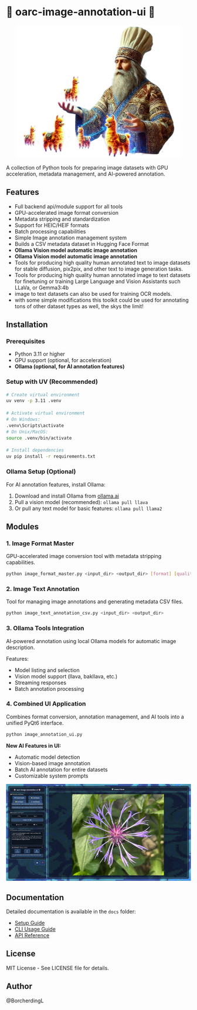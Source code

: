 # 🤖 oarc-image-annotation-ui 🤖  
<p align="center">  
  <img src="https://raw.githubusercontent.com/Ollama-Agent-Roll-Cage/oarc-image-annotation-ui/main/assets/wizardPicCrop.png" alt="OARC img anno wizard" width="450"/>  
</p>

A collection of Python tools for preparing image datasets with GPU acceleration, metadata management, and AI-powered annotation.

## Features

- Full backend api/module support for all tools
- GPU-accelerated image format conversion
- Metadata stripping and standardization
- Support for HEIC/HEIF formats
- Batch processing capabilities
- Simple Image annotation management system
- Builds a CSV metadata dataset in Hugging Face Format 
- **Ollama Vision model automatic image annotation**
- **Ollama Vision model automatic image annotation**
- Tools for producing high quality human annotated text to image datasets for stable diffusion, pix2pix, and other text to image generation tasks.
- Tools for producing high quality human annotated image to text datasets for finetuning or training Large Language and Vision Assistants such LLaVa, or Gemma3:4b
- image to text datasets can also be used for training OCR models.
- with some simple modifications this toolkit could be used for annotating tons of other dataset types as well, the skys the limit!
  
## Installation

### Prerequisites

- Python 3.11 or higher
- GPU support (optional, for acceleration)
- **Ollama (optional, for AI annotation features)**

### Setup with UV (Recommended)

```bash
# Create virtual environment
uv venv -p 3.11 .venv

# Activate virtual environment
# On Windows:
.venv\Scripts\activate
# On Unix/MacOS:
source .venv/bin/activate

# Install dependencies
uv pip install -r requirements.txt
```

### Ollama Setup (Optional)
For AI annotation features, install Ollama:
1. Download and install Ollama from [ollama.ai](https://ollama.ai)
2. Pull a vision model (recommended): `ollama pull llava`
3. Or pull any text model for basic features: `ollama pull llama2`

## Modules

### 1. Image Format Master
GPU-accelerated image conversion tool with metadata stripping capabilities.

```bash
python image_format_master.py <input_dir> <output_dir> [format] [quality]
```

### 2. Image Text Annotation
Tool for managing image annotations and generating metadata CSV files.

```bash
python image_text_annotation_csv.py <input_dir> <output_dir>
```

### 3. Ollama Tools Integration
AI-powered annotation using local Ollama models for automatic image description.

Features:
- Model listing and selection
- Vision model support (llava, bakllava, etc.)
- Streaming responses
- Batch annotation processing

### 4. Combined UI Application
Combines format conversion, annotation management, and AI tools into a unified PyQt6 interface.

```bash
python image_annotation_ui.py
```

**New AI Features in UI:**
- Automatic model detection
- Vision-based image annotation
- Batch AI annotation for entire datasets
- Customizable system prompts

<p align="center">  
  <img src="https://raw.githubusercontent.com/Ollama-Agent-Roll-Cage/oarc-image-annotation-ui/main/assets/imagePrepUiExample.png" alt="OARC img anno ui" width="900"/>  
</p>

## Documentation

Detailed documentation is available in the `docs` folder:
- [Setup Guide](docs/setup.md)
- [CLI Usage Guide](docs/cli_usage.md)
- [API Reference](docs/api_reference.md)

## License

MIT License - See LICENSE file for details.

## Author

@BorcherdingL
